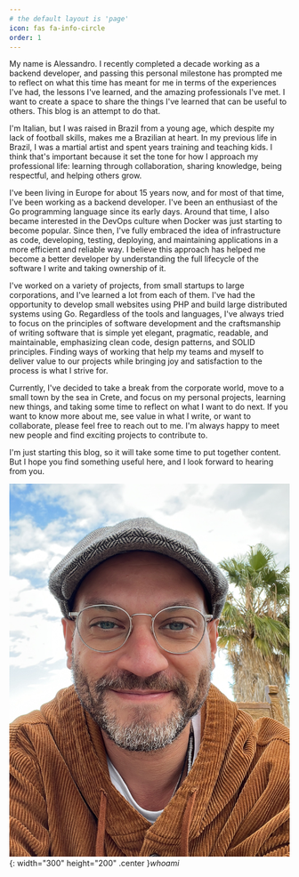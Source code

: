 ```yaml
---
# the default layout is 'page'
icon: fas fa-info-circle
order: 1
---
```


My name is Alessandro. I recently completed a decade working as a backend developer, and passing this personal milestone has prompted me to reflect on what this time has meant for me in terms of the experiences I've had, the lessons I've learned, and the amazing professionals I've met. I want to create a space to share the things I've learned that can be useful to others. This blog is an attempt to do that.

I'm Italian, but I was raised in Brazil from a young age, which despite my lack of football skills, makes me a Brazilian at heart. In my previous life in Brazil, I was a martial artist and spent years training and teaching kids. I think that's important because it set the tone for how I approach my professional life: learning through collaboration, sharing knowledge, being respectful, and helping others grow.

I've been living in Europe for about 15 years now, and for most of that time, I've been working as a backend developer. I've been an enthusiast of the Go programming language since its early days. Around that time, I also became interested in the DevOps culture when Docker was just starting to become popular. Since then, I've fully embraced the idea of infrastructure as code, developing, testing, deploying, and maintaining applications in a more efficient and reliable way. I believe this approach has helped me become a better developer by understanding the full lifecycle of the software I write and taking ownership of it.

I've worked on a variety of projects, from small startups to large corporations, and I've learned a lot from each of them. I've had the opportunity to develop small websites using PHP and build large distributed systems using Go. Regardless of the tools and languages, 
I've always tried to focus on the principles of software development and the craftsmanship of writing software that is simple yet elegant, pragmatic, readable, and maintainable, emphasizing clean code, design patterns, and SOLID principles. Finding ways of working that help my teams and myself to deliver value to our projects while bringing joy and satisfaction to the process is what I strive for.

Currently, I've decided to take a break from the corporate world, move to a small town by the sea in Crete, and focus on my personal projects, learning new things, and taking some time to reflect on what I want to do next. If you want to know more about me, see value in what I write, or want to collaborate, please feel free to reach out to me. I'm always happy to meet new people and find exciting projects to contribute to.

I'm just starting this blog, so it will take some time to put together content. But I hope you find something useful here, and I look forward to hearing from you.

![Alessandro](/assets/img/ales1.jpeg){: width="300" height="200" .center }_whoami_
